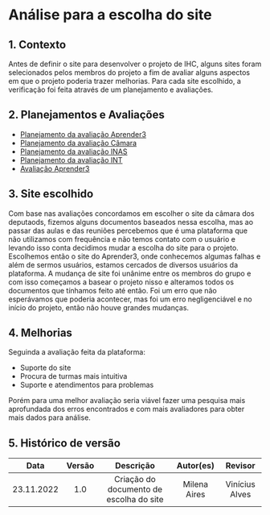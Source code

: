 # Análise para a escolha do site



## 1. Contexto 
Antes de definir o site para desenvolver o projeto de IHC, alguns sites foram selecionados pelos membros do projeto a fim de avaliar alguns aspectos em que o projeto poderia trazer melhorias. Para cada site escolhido, a verificação foi feita através de um planejamento e avaliações.


## 2. Planejamentos e Avaliações
- [Planejamento da avaliação Aprender3](https://interacao-humano-computador.github.io/2022.2-Aprender3/Planejamento/Sites%20avaliados/planejamento_aprender3/)
- [Planejamento da avaliação Câmara](https://interacao-humano-computador.github.io/2022.2-Aprender3/Planejamento/Sites%20avaliados/planejamento_camara/)
- [Planejamento da avaliação INAS](https://interacao-humano-computador.github.io/2022.2-Aprender3/Planejamento/Sites%20avaliados/planejamento_inas/)
- [Planejamento da avaliação INT](https://interacao-humano-computador.github.io/2022.2-Aprender3/Planejamento/Sites%20avaliados/planejamento_int/)
- [Avaliação Aprender3](https://interacao-humano-computador.github.io/2022.2-Aprender3/Planejamento/Sites%20avaliados/avaliacao_aprender3/)

## 3. Site escolhido 
Com base nas avaliações concordamos em escolher o site da câmara dos deputaods, fizemos alguns documentos baseados nessa escolha, mas ao passar das aulas e das reuniões percebemos que é uma plataforma que não utilizamos com frequência e não temos contato com o usuário e levando isso conta decidimos mudar a escolha do site para o projeto. Escolhemos então o site do Aprender3, onde conhecemos algumas falhas e além de sermos usuários, estamos cercados de diversos usuários da plataforma.
A mudança de site foi unânime entre os membros do grupo e com isso começamos a basear o projeto nisso e alteramos todos os documentos que tínhamos feito até então. 
Foi um erro que não esperávamos que poderia acontecer, mas foi um erro negligenciável e no início do projeto, então não houve grandes mudanças.


## 4. Melhorias 
Seguinda a avaliação feita da plataforma:
- Suporte do site 
- Procura de turmas mais intuitiva
- Suporte e atendimentos para problemas 

Porém para uma melhor avaliação seria viável fazer uma pesquisa mais aprofundada dos erros encontrados e com mais avaliadores para obter mais dados para análise.

## 5. Histórico de versão
|    Data    | Versão | Descrição    | Autor(es)    | Revisor            |
| :--------: | :----: | :----------: | :----------: | :----------------: |
| 23.11.2022 |  1.0   | Criação do documento de escolha do site  | Milena Aires | Vinícius Alves |